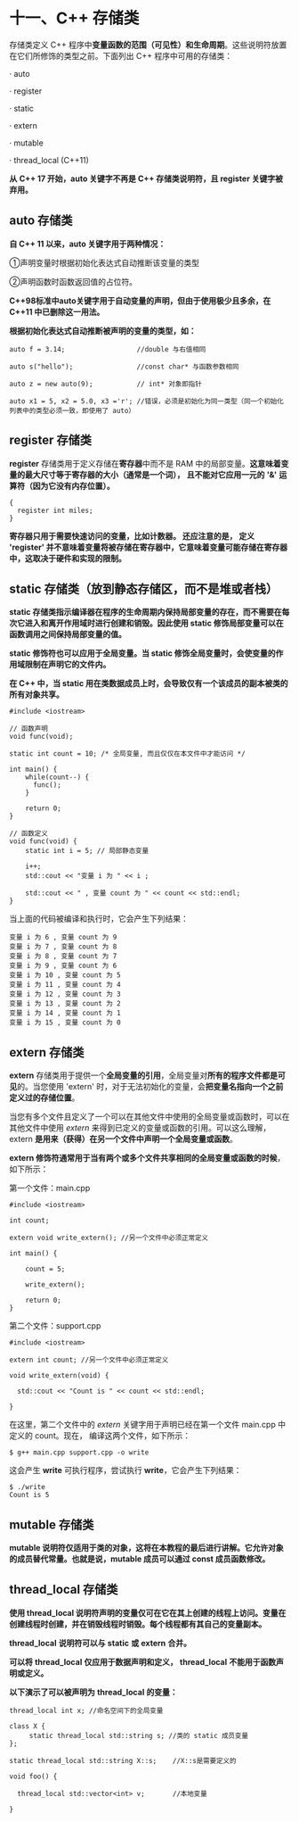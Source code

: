 # 十一、C++ 存储类

存储类定义 C++ 程序中**变量函数的范围（可见性）和生命周期**。这些说明符放置在它们所修饰的类型之前。下面列出 C++ 程序中可用的存储类：

·    auto

·    register

·    static

·    extern

·    mutable

·    thread_local (C++11)

**从** **C++ 17 开始，auto 关键字不再是 C++ 存储类说明符，且 register 关键字被弃用。**

## auto 存储类

**自 C++ 11 以来，auto 关键字用于两种情况：**

①声明变量时根据初始化表达式自动推断该变量的类型

②声明函数时函数返回值的占位符。

**C++98标准中auto关键字用于自动变量的声明，但由于使用极少且多余，在 C++11 中已删除这一用法。**

**根据初始化表达式自动推断被声明的变量的类型，如：**

```
auto f = 3.14;                  //double 与右值相同

auto s("hello");                //const char* 与函数参数相同

auto z = new auto(9);           // int* 对象即指针

auto x1 = 5, x2 = 5.0, x3 ='r'; //错误，必须是初始化为同一类型（同一个初始化列表中的类型必须一致，即使用了 auto）
```



## register 存储类

**register** 存储类用于定义存储在**寄存器**中而不是 RAM 中的局部变量。**这意味着变量的最大尺寸等于寄存器的大小（通常是一个词），** **且不能对它应用一元的** **'&'** **运算符（因为它没有内存位置）。**

```
{ 
  register int miles; 
}
```

**寄存器只用于需要快速访问的变量，比如计数器。 还应注意的是， 定义 'register' 并不意味着变量将被存储在寄存器中，它意味着变量可能存储在寄存器中，这取决于硬件和实现的限制。**



## static 存储类（放到静态存储区，而不是堆或者栈）

**static 存储类指示编译器在程序的生命周期内保持局部变量的存在，而不需要在每次它进入和离开作用域时进行创建和销毁。因此使用 static 修饰局部变量可以在函数调用之间保持局部变量的值。**

**static 修饰符也可以应用于全局变量。当 static 修饰全局变量时，会使变量的作用域限制在声明它的文件内。**

**在 C++ 中，当 static 用在类数据成员上时，会导致仅有一个该成员的副本被类的所有对象共享。**

```
#include <iostream> 

// 函数声明 
void func(void); 

static int count = 10; /* 全局变量, 而且仅仅在本文件中才能访问 */ 

int main() { 
    while(count--) { 
      func(); 
    } 

    return 0; 
}

// 函数定义 
void func(void) { 
    static int i = 5; // 局部静态变量 

    i++; 
    std::cout << "变量 i 为 " << i ; 

    std::cout << " , 变量 count 为 " << count << std::endl; 
}
```



当上面的代码被编译和执行时，它会产生下列结果：

```
变量 i 为 6 , 变量 count 为 9
变量 i 为 7 , 变量 count 为 8
变量 i 为 8 , 变量 count 为 7
变量 i 为 9 , 变量 count 为 6
变量 i 为 10 , 变量 count 为 5
变量 i 为 11 , 变量 count 为 4
变量 i 为 12 , 变量 count 为 3
变量 i 为 13 , 变量 count 为 2
变量 i 为 14 , 变量 count 为 1
变量 i 为 15 , 变量 count 为 0
```



## extern 存储类

**extern** 存储类用于提供一个**全局变量的引用**，全局变量对**所有的程序文件都是可见**的。当您使用 'extern' 时，对于无法初始化的变量，会**把变量名指向一个之前定义过的存储位置**。

当您有多个文件且定义了一个可以在其他文件中使用的全局变量或函数时，可以在其他文件中使用 *extern* 来得到已定义的变量或函数的引用。可以这么理解，extern **是用来（获得）在另一个文件中声明一个全局变量或函数**。

**extern 修饰符通常用于当有两个或多个文件共享相同的全局变量或函数的时候**，如下所示：

第一个文件：main.cpp

```
#include <iostream> 

int count; 

extern void write_extern(); //另一个文件中必须正常定义

int main() { 

    count = 5; 

    write_extern(); 
    
    return 0;
}
```

第二个文件：support.cpp

```
#include <iostream> 

extern int count; //另一个文件中必须正常定义

void write_extern(void) { 

  std::cout << "Count is " << count << std::endl; 

}
```



在这里，第二个文件中的 *extern* 关键字用于声明已经在第一个文件 main.cpp 中定义的 count。现在， 编译这两个文件，如下所示：

```
$ g++ main.cpp support.cpp -o write
```

  这会产生 **write** 可执行程序，尝试执行 **write**，它会产生下列结果：

```
$ ./write
Count is 5
```



## mutable 存储类

**mutable 说明符仅适用于类的对象，这将在本教程的最后进行讲解。它允许对象的成员替代常量。也就是说，mutable 成员可以通过 const 成员函数修改。**



## thread_local 存储类

**使用 thread_local 说明符声明的变量仅可在它在其上创建的线程上访问。变量在创建线程时创建，并在销毁线程时销毁。每个线程都有其自己的变量副本。**

**thread_local** **说明符可以与** **static** **或** **extern** **合并。**

**可以将** **thread_local** **仅应用于数据声明和定义，** **thread_local** **不能用于函数声明或定义。**

**以下演示了可以被声明为** **thread_local** **的变量：**

```
thread_local int x; //命名空间下的全局变量

class X {
     static thread_local std::string s; //类的 static 成员变量
}; 

static thread_local std::string X::s;    //X::s是需要定义的

void foo() {

  thread_local std::vector<int> v;       //本地变量

}
```

